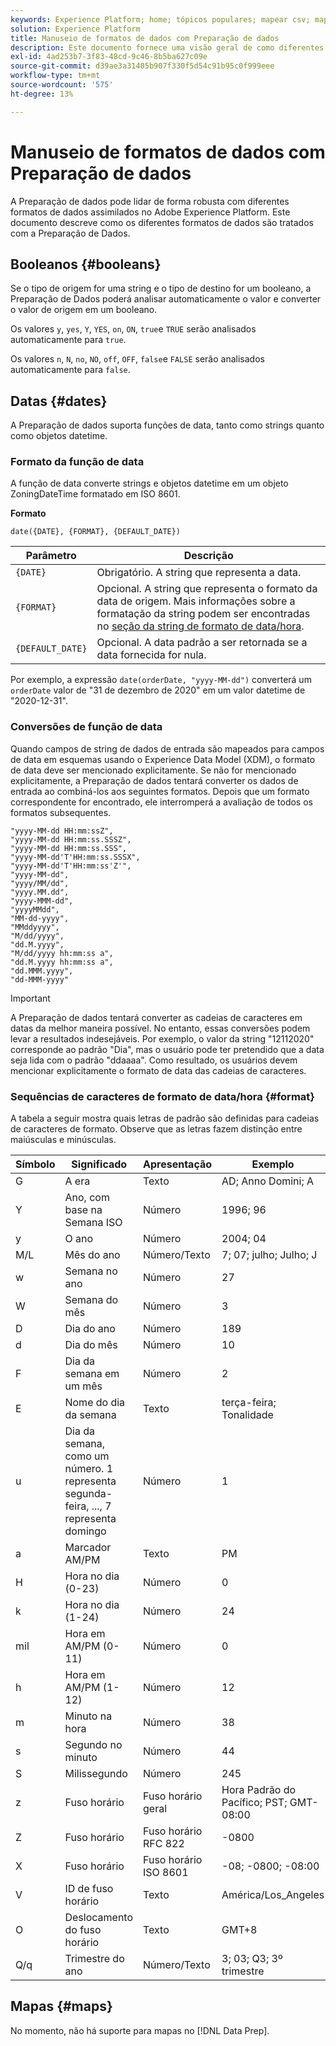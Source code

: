 ```yaml
---
keywords: Experience Platform; home; tópicos populares; mapear csv; mapear arquivo csv; mapear arquivo csv para xdm; mapear csv para xdm; guia da interface do usuário; mapeador; mapeamento; preparação de dados; preparação de dados;
solution: Experience Platform
title: Manuseio de formatos de dados com Preparação de dados
description: Este documento fornece uma visão geral de como diferentes tipos de dados são tratados na Preparação de dados.
exl-id: 4ad253b7-3f83-48cd-9c46-8b5ba627c09e
source-git-commit: d39ae3a31405b907f330f5d54c91b95c0f999eee
workflow-type: tm+mt
source-wordcount: '575'
ht-degree: 13%

---
```


# Manuseio de formatos de dados com Preparação de dados

A Preparação de dados pode lidar de forma robusta com diferentes formatos de dados assimilados no Adobe Experience Platform. Este documento descreve como os diferentes formatos de dados são tratados com a Preparação de Dados.

## Booleanos {#booleans}

Se o tipo de origem for uma string e o tipo de destino for um booleano, a Preparação de Dados poderá analisar automaticamente o valor e converter o valor de origem em um booleano.

Os valores `y`, `yes`, `Y`, `YES`, `on`, `ON`, `true`e `TRUE` serão analisados automaticamente para `true`.

Os valores `n`, `N`, `no`, `NO`, `off`, `OFF`, `false`e `FALSE` serão analisados automaticamente para `false`.

## Datas {#dates}

A Preparação de dados suporta funções de data, tanto como strings quanto como objetos datetime.

### Formato da função de data

A função de data converte strings e objetos datetime em um objeto ZoningDateTime formatado em ISO 8601.

**Formato**

```http
date({DATE}, {FORMAT}, {DEFAULT_DATE})
```

| Parâmetro | Descrição |
| --------- | ----------- |
| `{DATE}` | Obrigatório. A string que representa a data. |
| `{FORMAT}` | Opcional. A string que representa o formato da data de origem. Mais informações sobre a formatação da string podem ser encontradas no [seção da string de formato de data/hora](#format). |
| `{DEFAULT_DATE}` | Opcional. A data padrão a ser retornada se a data fornecida for nula. |

Por exemplo, a expressão `date(orderDate, "yyyy-MM-dd")` converterá um `orderDate` valor de &quot;31 de dezembro de 2020&quot; em um valor datetime de &quot;2020-12-31&quot;.

### Conversões de função de data

Quando campos de string de dados de entrada são mapeados para campos de data em esquemas usando o Experience Data Model (XDM), o formato de data deve ser mencionado explicitamente. Se não for mencionado explicitamente, a Preparação de dados tentará converter os dados de entrada ao combiná-los aos seguintes formatos. Depois que um formato correspondente for encontrado, ele interromperá a avaliação de todos os formatos subsequentes.

```console
"yyyy-MM-dd HH:mm:ssZ",
"yyyy-MM-dd HH:mm:ss.SSSZ",
"yyyy-MM-dd HH:mm:ss.SSS",
"yyyy-MM-dd'T'HH:mm:ss.SSSX",
"yyyy-MM-dd'T'HH:mm:ss'Z'",
"yyyy-MM-dd",
"yyyy/MM/dd",
"yyyy.MM.dd",
"yyyy-MMM-dd",
"yyyyMMdd",
"MM-dd-yyyy",
"MMddyyyy",
"M/dd/yyyy",
"dd.M.yyyy",
"M/dd/yyyy hh:mm:ss a",
"dd.M.yyyy hh:mm:ss a",
"dd.MMM.yyyy",
"dd-MMM-yyyy"
```

>[!IMPORTANT]
>
> A Preparação de dados tentará converter as cadeias de caracteres em datas da melhor maneira possível. No entanto, essas conversões podem levar a resultados indesejáveis. Por exemplo, o valor da string &quot;12112020&quot; corresponde ao padrão &quot;Dia&quot;, mas o usuário pode ter pretendido que a data seja lida com o padrão &quot;ddaaaa&quot;. Como resultado, os usuários devem mencionar explicitamente o formato de data das cadeias de caracteres.

### Sequências de caracteres de formato de data/hora {#format}

A tabela a seguir mostra quais letras de padrão são definidas para cadeias de caracteres de formato. Observe que as letras fazem distinção entre maiúsculas e minúsculas.

| Símbolo | Significado | Apresentação | Exemplo |
| ------ | ------- | ------------ | ------- |
| G | A era | Texto | AD; Anno Domini; A |
| Y | Ano, com base na Semana ISO | Número | 1996; 96 |
| y | O ano | Número | 2004; 04 |
| M/L | Mês do ano | Número/Texto | 7; 07; julho; Julho; J |
| w | Semana no ano | Número | 27 |
| W | Semana do mês | Número | 3 |
| D | Dia do ano | Número | 189 |
| d | Dia do mês | Número | 10 |
| F | Dia da semana em um mês | Número | 2 |
| E | Nome do dia da semana | Texto | terça-feira; Tonalidade |
| u | Dia da semana, como um número. 1 representa segunda-feira, ..., 7 representa domingo | Número | 1 |
| a | Marcador AM/PM | Texto | PM |
| H | Hora no dia (0-23) | Número | 0 |
| k | Hora no dia (1-24) | Número | 24 |
|  mil | Hora em AM/PM (0-11) | Número | 0 |
| h | Hora em AM/PM (1-12) | Número | 12 |
| m | Minuto na hora | Número | 38 |
| s | Segundo no minuto | Número | 44 |
| S | Milissegundo | Número | 245 |
| z | Fuso horário | Fuso horário geral | Hora Padrão do Pacífico; PST; GMT-08:00 |
| Z | Fuso horário | Fuso horário RFC 822 | -0800 |
| X | Fuso horário | Fuso horário ISO 8601 | -08; -0800; -08:00 |
| V | ID de fuso horário | Texto | América/Los_Angeles |
| O | Deslocamento do fuso horário | Texto | GMT+8 |
| Q/q | Trimestre do ano | Número/Texto | 3; 03; Q3; 3º trimestre |

## Mapas {#maps}

No momento, não há suporte para mapas no [!DNL Data Prep].
